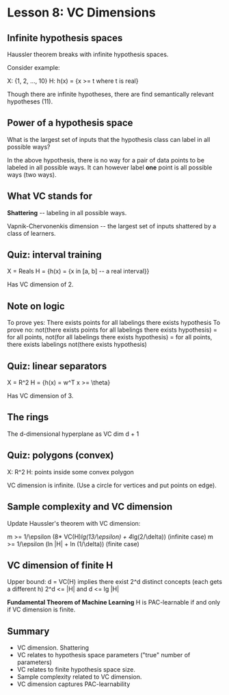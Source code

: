 Lesson 8: VC Dimensions
=======================

Infinite hypothesis spaces
--------------------------

Haussler theorem breaks with infinite hypothesis spaces.

Consider example:

X: {1, 2, ..., 10}
H: h(x) = {x >= t where t is real}

Though there are infinite hypotheses, there are find semantically relevant hypotheses (11).

Power of a hypothesis space
---------------------------

What is the largest set of inputs that the hypothesis class can label in all possible ways?

In the above hypothesis, there is no way for a pair of data points to be labeled in all possible ways. It can however label **one** point is all possible ways (two ways).

What VC stands for
------------------

**Shattering** -- labeling in all possible ways.

Vapnik-Chervonenkis dimension -- the largest set of inputs shattered by a class of learners.

Quiz: interval training
-----------------------

X = Reals
H = {h(x) = {x in [a, b] -- a real interval}}

Has VC dimension of 2.

Note on logic
-------------

To prove yes: There exists points for all labelings there exists hypothesis
To prove no: not(there exists points for all labelings there exists hypothesis) = for all points, not(for all labelings there exists hypothesis) = for all points, there exists labelings not(there exists hypothesis)

Quiz: linear separators
-----------------------

X = R^2
H = {h(x) = w^T x >= \theta}

Has VC dimension of 3.

The rings
---------

The d-dimensional hyperplane as VC dim d + 1

Quiz: polygons (convex)
-----------------------

X: R^2
H: points inside some convex polygon

VC dimension is infinite. (Use a circle for vertices and put points on edge).

Sample complexity and VC dimension
----------------------------------

Update Haussler's theorem with VC dimension:

m >= 1/\epsilon (8* VC(H)*lg(13/\epsilon) + 4*lg(2/\delta))  (infinite case)
m >= 1/\epsilon (ln |H| + ln (1/\delta)) (finite case)

VC dimension of finite H
------------------------

Upper bound: d = VC(H) implies there exist 2^d distinct concepts (each gets a different h)
2^d <= |H|    and d <= lg |H|

**Fundamental Theorem of Machine Learning**
H is PAC-learnable if and only if VC dimension is finite.

Summary
-------
* VC dimension. Shattering
* VC relates to hypothesis space parameters ("true" number of parameters)
* VC relates to finite hypothesis space size.
* Sample complexity related to VC dimension.
* VC dimension captures PAC-learnability
